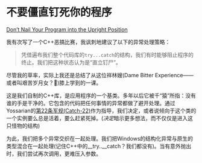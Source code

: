 # 不要僵直钉死你的程序

[Don’t Nail Your Program into the Upright Position](https://97-things-every-x-should-know.gitbooks.io/97-things-every-programmer-should-know/content/en/thing_28/)

我有次写了一个C++恶搞比赛，我讽刺地建议了以下的异常处理策略：

> 凭借遍布我们整个代码库的`try...catch`的结构，我们有时能够阻止程序的终止。我们把这种状态认为是“直立钉尸”。

尽管我的草率，实际上我还是总结了从这位祥林嫂(Dame Bitter Experience——或者叫艰苦岁月女？🥵)膝上学到的一课。

这是我们自制的C++库，是应用程序的一个基类。多年以后它被千“猿”所指：没有谁的手是干净的。它包含的代码把任何事情的异常都做了避开处理。通过Yossarian的[第22条军规(Catch-22)](https://en.wikipedia.org/wiki/Catch-22)作为指导，我们决定，或者说倾向于这个类的一个实例要么总是活着，要么赶紧死掉。(*决定*暗示更多想法，而不仅仅是进入这只怪物的结构)

为此，我们把多个异常交织在一起处理。我们把Windows的结构化异常与原生的类型混合在一起处理(记住C++中的__try..__catch？我们都没有)。当有意外抛出时，我们尝试再次调用，更难压入参数。